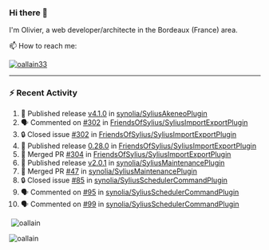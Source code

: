### Hi there 👋

I'm Olivier, a web developer/architecte in the Bordeaux (France) area.

📫 How to reach me:

<p> <a href="https://twitter.com/oallain33" target="blank"><img src="https://img.shields.io/twitter/follow/oallain33?logo=twitter&style=for-the-badge" alt="oallain33" /></a> </p>

---

### :zap: Recent Activity

<!--START_SECTION:activity-->
1. 🚀 Published release [v4.1.0](https://github.com/synolia/SyliusAkeneoPlugin/releases/tag/v4.1.0) in [synolia/SyliusAkeneoPlugin](https://github.com/synolia/SyliusAkeneoPlugin)
2. 🗣 Commented on [#302](https://github.com/FriendsOfSylius/SyliusImportExportPlugin/issues/302#issuecomment-2925381859) in [FriendsOfSylius/SyliusImportExportPlugin](https://github.com/FriendsOfSylius/SyliusImportExportPlugin)
3. 🔒 Closed issue [#302](https://github.com/FriendsOfSylius/SyliusImportExportPlugin/issues/302) in [FriendsOfSylius/SyliusImportExportPlugin](https://github.com/FriendsOfSylius/SyliusImportExportPlugin)
4. 🚀 Published release [0.28.0](https://github.com/FriendsOfSylius/SyliusImportExportPlugin/releases/tag/0.28.0) in [FriendsOfSylius/SyliusImportExportPlugin](https://github.com/FriendsOfSylius/SyliusImportExportPlugin)
5. 🎉 Merged PR [#304](https://github.com/FriendsOfSylius/SyliusImportExportPlugin/pull/304) in [FriendsOfSylius/SyliusImportExportPlugin](https://github.com/FriendsOfSylius/SyliusImportExportPlugin)
6. 🚀 Published release [v2.0.1](https://github.com/synolia/SyliusMaintenancePlugin/releases/tag/v2.1.0) in [synolia/SyliusMaintenancePlugin](https://github.com/synolia/SyliusMaintenancePlugin)
7. 🎉 Merged PR [#47](https://github.com/synolia/SyliusMaintenancePlugin/pull/47) in [synolia/SyliusMaintenancePlugin](https://github.com/synolia/SyliusMaintenancePlugin)
8. 🔒 Closed issue [#85](https://github.com/synolia/SyliusSchedulerCommandPlugin/issues/85) in [synolia/SyliusSchedulerCommandPlugin](https://github.com/synolia/SyliusSchedulerCommandPlugin)
9. 🗣 Commented on [#95](https://github.com/synolia/SyliusSchedulerCommandPlugin/issues/95#issuecomment-2745650544) in [synolia/SyliusSchedulerCommandPlugin](https://github.com/synolia/SyliusSchedulerCommandPlugin)
10. 🗣 Commented on [#99](https://github.com/synolia/SyliusSchedulerCommandPlugin/issues/99#issuecomment-2745595753) in [synolia/SyliusSchedulerCommandPlugin](https://github.com/synolia/SyliusSchedulerCommandPlugin)
<!--END_SECTION:activity-->

<p>&nbsp;<img align="center" src="https://github-readme-stats.vercel.app/api?username=oallain&show_icons=true&locale=en" alt="oallain" /></p>

<p><img align="center" src="https://github-readme-streak-stats.herokuapp.com/?user=oallain&" alt="oallain" /></p>

